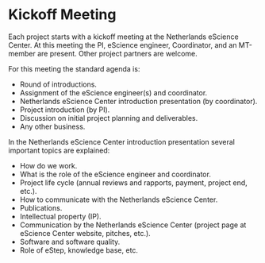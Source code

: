 # Kickoff Meeting

Each project starts with a kickoff meeting at the Netherlands eScience Center. At this meeting the PI, eScience engineer, Coordinator, and an MT-member are present. Other project partners are welcome.

For this meeting the standard agenda is:

* Round of introductions.
* Assignment of the eScience engineer(s) and coordinator.
* Netherlands eScience Center introduction presentation (by coordinator).
* Project introduction (by PI).
* Discussion on initial project planning and deliverables.
* Any other business.

In the Netherlands eScience Center introduction presentation several important topics are explained:

* How do we work.
* What is the role of the eScience engineer and coordinator.
* Project life cycle (annual reviews and rapports, payment, project end, etc.).
* How to communicate with the Netherlands eScience Center.
* Publications.
* Intellectual property (IP).
* Communication by the Netherlands eScience Center (project page at eScience Center website, pitches, etc.).
* Software and software quality.
* Role of eStep, knowledge base, etc.
